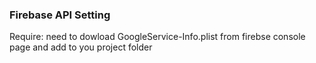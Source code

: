 ### Firebase API Setting

Require: need to dowload GoogleService-Info.plist from firebse console page
and add to you project folder
